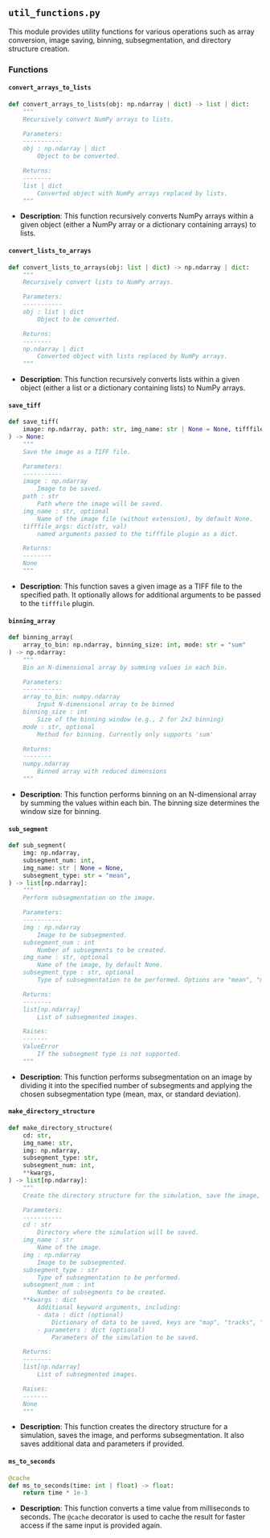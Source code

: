 
## `util_functions.py`

This module provides utility functions for various operations such as array conversion, image saving, binning, subsegmentation, and directory structure creation.

### Functions

#### `convert_arrays_to_lists`

```python
def convert_arrays_to_lists(obj: np.ndarray | dict) -> list | dict:
    """
    Recursively convert NumPy arrays to lists.

    Parameters:
    -----------
    obj : np.ndarray | dict
        Object to be converted.

    Returns:
    --------
    list | dict
        Converted object with NumPy arrays replaced by lists.
    """
```

- **Description**: This function recursively converts NumPy arrays within a given object (either a NumPy array or a dictionary containing arrays) to lists.

#### `convert_lists_to_arrays`

```python
def convert_lists_to_arrays(obj: list | dict) -> np.ndarray | dict:
    """
    Recursively convert lists to NumPy arrays.

    Parameters:
    -----------
    obj : list | dict
        Object to be converted.

    Returns:
    --------
    np.ndarray | dict
        Converted object with lists replaced by NumPy arrays.
    """
```

- **Description**: This function recursively converts lists within a given object (either a list or a dictionary containing lists) to NumPy arrays.

#### `save_tiff`

```python
def save_tiff(
    image: np.ndarray, path: str, img_name: str | None = None, tifffile_args: dict = {}
) -> None:
    """
    Save the image as a TIFF file.

    Parameters:
    -----------
    image : np.ndarray
        Image to be saved.
    path : str
        Path where the image will be saved.
    img_name : str, optional
        Name of the image file (without extension), by default None.
    tifffile_args: dict(str, val)
        named arguments passed to the tifffile plugin as a dict.

    Returns:
    --------
    None
    """
```

- **Description**: This function saves a given image as a TIFF file to the specified path. It optionally allows for additional arguments to be passed to the `tifffile` plugin.

#### `binning_array`

```python
def binning_array(
    array_to_bin: np.ndarray, binning_size: int, mode: str = "sum"
) -> np.ndarray:
    """
    Bin an N-dimensional array by summing values in each bin.

    Parameters:
    -----------
    array_to_bin: numpy.ndarray
        Input N-dimensional array to be binned
    binning_size : int
        Size of the binning window (e.g., 2 for 2x2 binning)
    mode : str, optional
        Method for binning. Currently only supports 'sum'

    Returns:
    --------
    numpy.ndarray
        Binned array with reduced dimensions
    """
```

- **Description**: This function performs binning on an N-dimensional array by summing the values within each bin. The binning size determines the window size for binning.

#### `sub_segment`

```python
def sub_segment(
    img: np.ndarray,
    subsegment_num: int,
    img_name: str | None = None,
    subsegment_type: str = "mean",
) -> list[np.ndarray]:
    """
    Perform subsegmentation on the image.

    Parameters:
    -----------
    img : np.ndarray
        Image to be subsegmented.
    subsegment_num : int
        Number of subsegments to be created.
    img_name : str, optional
        Name of the image, by default None.
    subsegment_type : str, optional
        Type of subsegmentation to be performed. Options are "mean", "max", "std". Default is "mean".

    Returns:
    --------
    list[np.ndarray]
        List of subsegmented images.

    Raises:
    -------
    ValueError
        If the subsegment type is not supported.
    """
```

- **Description**: This function performs subsegmentation on an image by dividing it into the specified number of subsegments and applying the chosen subsegmentation type (mean, max, or standard deviation).

#### `make_directory_structure`

```python
def make_directory_structure(
    cd: str,
    img_name: str,
    img: np.ndarray,
    subsegment_type: str,
    subsegment_num: int,
    **kwargs,
) -> list[np.ndarray]:
    """
    Create the directory structure for the simulation, save the image, and perform subsegmentation.

    Parameters:
    -----------
    cd : str
        Directory where the simulation will be saved.
    img_name : str
        Name of the image.
    img : np.ndarray
        Image to be subsegmented.
    subsegment_type : str
        Type of subsegmentation to be performed.
    subsegment_num : int
        Number of subsegments to be created.
    **kwargs : dict
        Additional keyword arguments, including:
        - data : dict (optional)
            Dictionary of data to be saved, keys are "map", "tracks", "points_per_frame".
        - parameters : dict (optional)
            Parameters of the simulation to be saved.

    Returns:
    --------
    list[np.ndarray]
        List of subsegmented images.

    Raises:
    -------
    None
    """
```

- **Description**: This function creates the directory structure for a simulation, saves the image, and performs subsegmentation. It also saves additional data and parameters if provided.

#### `ms_to_seconds`

```python
@cache
def ms_to_seconds(time: int | float) -> float:
    return time * 1e-3
```

- **Description**: This function converts a time value from milliseconds to seconds. The `@cache` decorator is used to cache the result for faster access if the same input is provided again.
